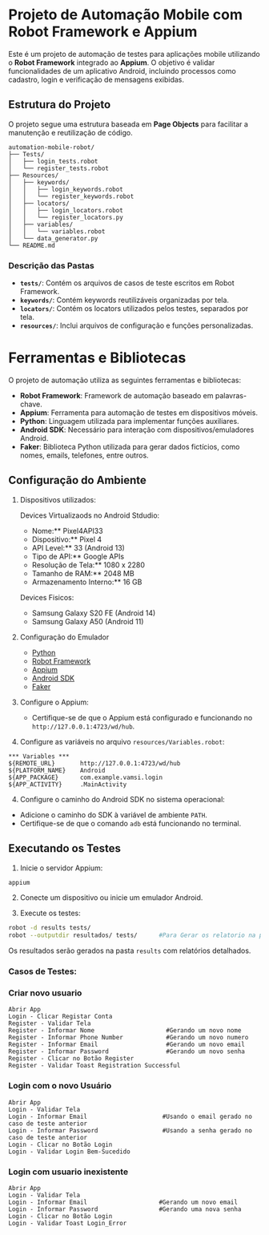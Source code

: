 # Projeto de Automação Mobile com Robot Framework e Appium

Este é um projeto de automação de testes para aplicações mobile utilizando o **Robot Framework** integrado ao **Appium**. O objetivo é validar funcionalidades de um aplicativo Android, incluindo processos como cadastro, login e verificação de mensagens exibidas.

## Estrutura do Projeto

O projeto segue uma estrutura baseada em **Page Objects** para facilitar a manutenção e reutilização de código.

```
automation-mobile-robot/
├── Tests/
│   ├── login_tests.robot
│   └── register_tests.robot
├── Resources/
│   ├── keywords/
│   │   ├── login_keywords.robot
│   │   └── register_keywords.robot
│   ├── locators/
│   │   ├── login_locators.robot
│   │   └── register_locators.py
│   ├── variables/
│   │   └── variables.robot
│   └── data_generator.py
└── README.md

```

### Descrição das Pastas

- **`tests/`**: Contém os arquivos de casos de teste escritos em Robot Framework.
- **`keywords/`**: Contém keywords reutilizáveis organizadas por tela.
- **`locators/`**: Contém os locators utilizados pelos testes, separados por tela.
- **`resources/`**: Inclui arquivos de configuração e funções personalizadas.


# Ferramentas e Bibliotecas

O projeto de automação utiliza as seguintes ferramentas e bibliotecas:
- **Robot Framework**: Framework de automação baseado em palavras-chave.
- **Appium**: Ferramenta para automação de testes em dispositivos móveis.
- **Python**: Linguagem utilizada para implementar funções auxiliares.
- **Android SDK**: Necessário para interação com dispositivos/emuladores Android.
- **Faker**: Biblioteca Python utilizada para gerar dados fictícios, como nomes, emails, telefones, entre outros.


## Configuração do Ambiente

1. Dispositivos utilizados:

   Devices Virtualizaods no Android Stdudio:
   - Nome:** Pixel4API33
   - Dispositivo:** Pixel 4
   - API Level:** 33 (Android 13)
   - Tipo de API:** Google APIs
   - Resolução de Tela:** 1080 x 2280
   - Tamanho de RAM:** 2048 MB
   - Armazenamento Interno:** 16 GB

   Devices Fisicos:
    - Samsung Galaxy S20 FE   (Android 14)
    - Samsung Galaxy A50      (Android 11) 

2. Configuração do Emulador
   - [Python](https://www.python.org/)
   - [Robot Framework](https://robotframework.org/)
   - [Appium](http://appium.io/)
   - [Android SDK](https://developer.android.com/studio)
   - [Faker](https://faker.readthedocs.io/en/master/)

2. Configure o Appium:
    - Certifique-se de que o Appium está configurado e funcionando no `http://127.0.0.1:4723/wd/hub`.

3. Configure as variáveis no arquivo `resources/Variables.robot`:

```robot
*** Variables ***
${REMOTE_URL}       http://127.0.0.1:4723/wd/hub
${PLATFORM_NAME}    Android
${APP_PACKAGE}      com.example.vamsi.login
${APP_ACTIVITY}     .MainActivity
```

4. Configure o caminho do Android SDK no sistema operacional:

- Adicione o caminho do SDK à variável de ambiente `PATH`.
- Certifique-se de que o comando `adb` está funcionando no terminal.

## Executando os Testes

1. Inicie o servidor Appium:

```bash
appium
```

2. Conecte um dispositivo ou inicie um emulador Android.

3. Execute os testes:

```bash
robot -d results tests/
robot --outputdir resultados/ tests/      #Para Gerar os relatorio na pasta #No Diretorio Resultados abra o arquivo report.html em qualquer navegador 


```

Os resultados serão gerados na pasta `results` com relatórios detalhados.

### Casos de Testes:

### Criar novo usuario 
    Abrir App
    Login - Clicar Registar Conta
    Register - Validar Tela
    Register - Informar Nome                    #Gerando um novo nome
    Register - Informar Phone Number            #Gerando um novo numero
    Register - Informar Email                   #Gerando um novo email
    Register - Informar Password                #Gerando um novo senha
    Register - Clicar no Botão Register
    Register - Validar Toast Registration Successful

### Login com o novo Usuário
    Abrir App
    Login - Validar Tela
    Login - Informar Email                     #Usando o email gerado no caso de teste anterior
    Login - Informar Password                  #Usando a senha gerado no caso de teste anterior
    Login - Clicar no Botão Login
    Login - Validar Login Bem-Sucedido


###  Login com usuario inexistente
    Abrir App
    Login - Validar Tela
    Login - Informar Email                    #Gerando um novo email
    Login - Informar Password                 #Gerando uma nova senha
    Login - Clicar no Botão Login
    Login - Validar Toast Login_Error





